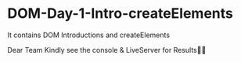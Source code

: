 # DOM-Day-1-Intro-createElements

It contains DOM Introductions and createElements

Dear Team Kindly see the console & LiveServer for Results👀👀
